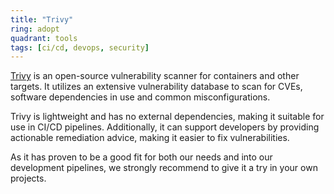 ```yaml
---
title: "Trivy"
ring: adopt
quadrant: tools
tags: [ci/cd, devops, security]
---
```


[Trivy](https://trivy.dev/) is an open-source vulnerability scanner for containers and other targets. It utilizes
an extensive vulnerability database to scan for CVEs, software dependencies in use and common misconfigurations.

Trivy is lightweight and has no external dependencies, making it suitable for use in CI/CD pipelines. Additionally,
it can support developers by providing actionable remediation advice, making it easier to fix vulnerabilities.

As it has proven to be a good fit for both our needs and into our development pipelines, we strongly recommend to
give it a try in your own projects.
